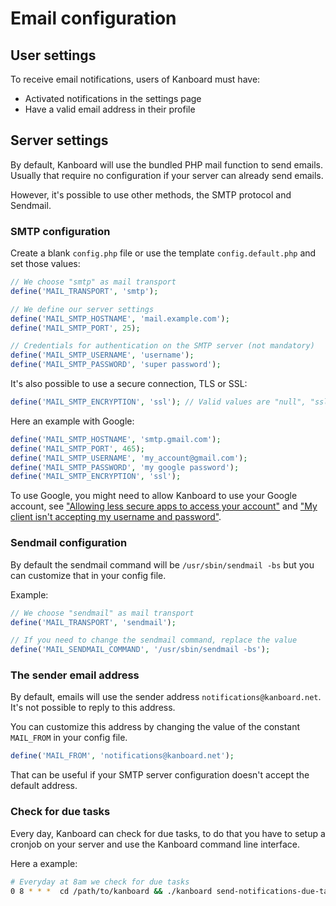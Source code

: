 Email configuration
===================

User settings
-------------

To receive email notifications, users of Kanboard must have:

- Activated notifications in the settings page
- Have a valid email address in their profile

Server settings
---------------

By default, Kanboard will use the bundled PHP mail function to send emails.
Usually that require no configuration if your server can already send emails.

However, it's possible to use other methods, the SMTP protocol and Sendmail.

### SMTP configuration

Create a blank `config.php` file or use the template `config.default.php` and set those values:

```php
// We choose "smtp" as mail transport
define('MAIL_TRANSPORT', 'smtp');

// We define our server settings
define('MAIL_SMTP_HOSTNAME', 'mail.example.com');
define('MAIL_SMTP_PORT', 25);

// Credentials for authentication on the SMTP server (not mandatory)
define('MAIL_SMTP_USERNAME', 'username');
define('MAIL_SMTP_PASSWORD', 'super password');
```

It's also possible to use a secure connection, TLS or SSL:

```php
define('MAIL_SMTP_ENCRYPTION', 'ssl'); // Valid values are "null", "ssl" or "tls"
```

Here an example with Google:

```php
define('MAIL_SMTP_HOSTNAME', 'smtp.gmail.com');
define('MAIL_SMTP_PORT', 465);
define('MAIL_SMTP_USERNAME', 'my_account@gmail.com');
define('MAIL_SMTP_PASSWORD', 'my google password');
define('MAIL_SMTP_ENCRYPTION', 'ssl');
```

To use Google, you might need to allow Kanboard to use your Google account, see ["Allowing less secure apps to access your account"](https://support.google.com/accounts/answer/6010255) and ["My client isn't accepting my username and password"](https://support.google.com/mail/answer/14257).

### Sendmail configuration

By default the sendmail command will be `/usr/sbin/sendmail -bs` but you can customize that in your config file.

Example:

```php
// We choose "sendmail" as mail transport
define('MAIL_TRANSPORT', 'sendmail');

// If you need to change the sendmail command, replace the value
define('MAIL_SENDMAIL_COMMAND', '/usr/sbin/sendmail -bs');
```

### The sender email address

By default, emails will use the sender address `notifications@kanboard.net`.
It's not possible to reply to this address.

You can customize this address by changing the value of the constant `MAIL_FROM` in your config file.

```php
define('MAIL_FROM', 'notifications@kanboard.net');
```

That can be useful if your SMTP server configuration doesn't accept the default address.


### Check for due tasks

Every day, Kanboard can check for due tasks, to do that you have to setup a cronjob on your server and use the Kanboard command line interface.

Here a example:

```bash
# Everyday at 8am we check for due tasks
0 8 * * *  cd /path/to/kanboard && ./kanboard send-notifications-due-tasks >/dev/null 2>&1
```
